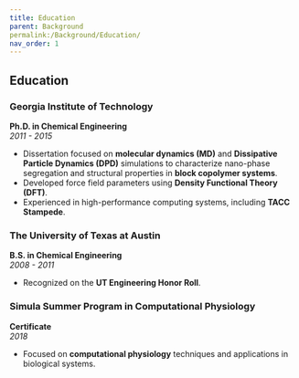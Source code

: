 ```yaml
---
title: Education
parent: Background
permalink:/Background/Education/
nav_order: 1
---
```

## **Education**

### **Georgia Institute of Technology**  
**Ph.D. in Chemical Engineering**  
*2011 - 2015*  
- Dissertation focused on **molecular dynamics (MD)** and **Dissipative Particle Dynamics (DPD)** simulations to characterize nano-phase segregation and structural properties in **block copolymer systems**.  
- Developed force field parameters using **Density Functional Theory (DFT)**.  
- Experienced in high-performance computing systems, including **TACC Stampede**.  

### **The University of Texas at Austin**  
**B.S. in Chemical Engineering**  
*2008 - 2011*  
- Recognized on the **UT Engineering Honor Roll**.  

### **Simula Summer Program in Computational Physiology**  
**Certificate**  
*2018*  
- Focused on **computational physiology** techniques and applications in biological systems.